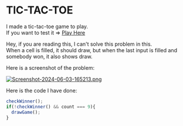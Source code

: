 # TIC-TAC-TOE

I made a tic-tac-toe game to play.  
If you want to test it => [Play Here](https://tic-tac-toe-prabin.vercel.app/)

Hey, if you are reading this, I can't solve this problem in this.  
When a cell is filled, it should draw, but when the last input is filled and somebody won, it also shows draw.

Here is a screenshot of the problem:

[![Screenshot-2024-06-03-165213.png](https://i.postimg.cc/Hk2mvqTw/Screenshot-2024-06-03-165213.png)](https://postimg.cc/CRz9z6B5)

Here is the code I have done:

```javascript
checkWinner();
if(!checkWinner() && count === 9){
  drawGame();
} 
```
